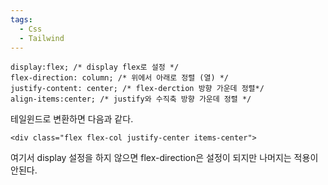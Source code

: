 ```yaml
---
tags:
  - Css
  - Tailwind
---
```



```
display:flex; /* display flex로 설정 */
flex-direction: column; /* 위에서 아래로 정렬 (열) */ 
justify-content: center; /* flex-derction 방향 가운데 정렬*/ 
align-items:center; /* justify와 수직축 방향 가운데 정렬 */
```


테일윈드로 변환하면 다음과 같다.
```
<div class="flex flex-col justify-center items-center">
```



여기서 display 설정을 하지 않으면 flex-direction은 설정이 되지만 나머지는 적용이 안된다.